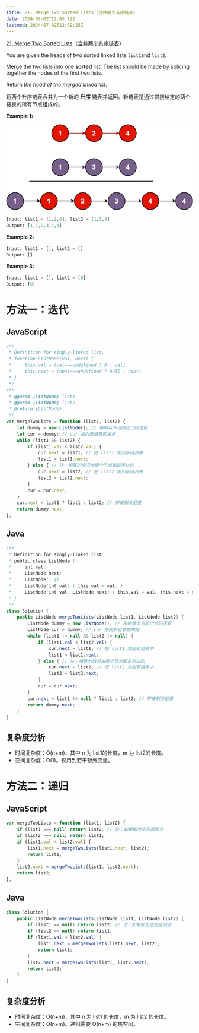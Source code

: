 ```yaml
---
title: 21. Merge Two Sorted Lists（合并两个有序链表）
date: 2024-07-02T12:43:12Z
lastmod: 2024-07-02T12:59:25Z
---
```


[21. Merge Two Sorted Lists](https://leetcode.com/problems/merge-two-sorted-lists/)（[合并两个有序链表](https://leetcode.cn/problems/merge-two-sorted-lists/)）

You are given the heads of two sorted linked lists `list1`​ and `list2`​.

Merge the two lists into one **sorted** list. The list should be made by splicing together the nodes of the first two lists.

Return *the head of the merged linked list*.

将两个升序链表合并为一个新的 **升序** 链表并返回。新链表是通过拼接给定的两个链表的所有节点组成的。

**Example 1:**

​![image](assets/image-20240702124405-rf4gniw.png)​

```python
Input: list1 = [1,2,4], list2 = [1,3,4]
Output: [1,1,2,3,4,4]
```

**Example 2:**

```python
Input: list1 = [], list2 = []
Output: []
```

**Example 3:**

```python
Input: list1 = [], list2 = [0]
Output: [0]
```

# 方法一：迭代

## JavaScript

```javascript
/**
 * Definition for singly-linked list.
 * function ListNode(val, next) {
 *     this.val = (val===undefined ? 0 : val)
 *     this.next = (next===undefined ? null : next)
 * }
 */
/**
 * @param {ListNode} list1
 * @param {ListNode} list2
 * @return {ListNode}
 */
var mergeTwoLists = function (list1, list2) {
    let dummy = new ListNode(); // 用哨兵节点简化代码逻辑
    let cur = dummy; // cur 指向新链表的末尾
    while (list1 && list2) {
        if (list1.val < list2.val) {
            cur.next = list1; // 把 list1 加到新链表中
            list1 = list1.next;
        } else { // 注：相等的情况加哪个节点都是可以的
            cur.next = list2; // 把 list2 加到新链表中
            list2 = list2.next;
        }
        cur = cur.next;
    }
    cur.next = list1 ? list1 : list2; // 拼接剩余链表
    return dummy.next;
};
```

## Java

```java
/**
 * Definition for singly-linked list.
 * public class ListNode {
 *     int val;
 *     ListNode next;
 *     ListNode() {}
 *     ListNode(int val) { this.val = val; }
 *     ListNode(int val, ListNode next) { this.val = val; this.next = next; }
 * }
 */
class Solution {
    public ListNode mergeTwoLists(ListNode list1, ListNode list2) {
        ListNode dummy = new ListNode(); // 用哨兵节点简化代码逻辑
        ListNode cur = dummy; // cur 指向新链表的末尾
        while (list1 != null && list2 != null) {
            if (list1.val < list2.val) {
                cur.next = list1; // 把 list1 加到新链表中
                list1 = list1.next;
            } else { // 注：相等的情况加哪个节点都是可以的
                cur.next = list2; // 把 list2 加到新链表中
                list2 = list2.next;
            }
            cur = cur.next;
        }
        cur.next = list1 != null ? list1 : list2; // 拼接剩余链表
        return dummy.next;
    }
}
```

## 复杂度分析

* 时间复杂度：O(n+m)，其中 n 为 list1的长度，m 为 list2的长度。
* 空间复杂度：O(1)。仅用到若干额外变量。

# 方法二：递归

## JavaScript

```javascript
var mergeTwoLists = function (list1, list2) {
    if (list1 === null) return list2; // 注：如果都为空则返回空
    if (list2 === null) return list1;
    if (list1.val < list2.val) {
        list1.next = mergeTwoLists(list1.next, list2);
        return list1;
    }
    list2.next = mergeTwoLists(list1, list2.next);
    return list2;
};
```

## Java

```java
class Solution {
    public ListNode mergeTwoLists(ListNode list1, ListNode list2) {
        if (list1 == null) return list2; // 注：如果都为空则返回空
        if (list2 == null) return list1;
        if (list1.val < list2.val) {
            list1.next = mergeTwoLists(list1.next, list2);
            return list1;
        }
        list2.next = mergeTwoLists(list1, list2.next);
        return list2;
    }
}
```

## 复杂度分析

* 时间复杂度：O(n+m)，其中 n 为 list1 的长度，m 为 list2 的长度。
* 空间复杂度：O(n+m)。递归需要 O(n+m) 的栈空间。

‍
